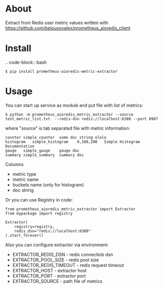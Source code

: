 About
=====

Extract from Redis user metric values written with https://github.com/belousovalex/prometheus_aioredis_client


Install
=======

.. code-block:: bash

    $ pip install prometheus-aioredis-metric-extractor


Usage
=====

You can start up service as module and put file with list of metrics:


    $ python -m prometheus_aioredis_metric_extractor --source test_metric_list.txt  --redis-dsn redis://localhost:6380 --port 8987

where "source" is tab separated file with metric information:


    counter simple_counter  some doc string ololo
    histogram   simple_histogram    0,100,200   Simple Histogram Documentation
    gauge   simple_gauge    gauge doc
    summary simple_summary  summary doc

Columns

- metric type
- metric name
- buckets name (only for histogram)
- doc string


Or you can use Registry in code:


    from prometheus_aioredis_metric_extractor import Extractor
    from mypackage import registry

    Extractor(
        registry=registry,
        redis_dsn="redis://localhost:6380"
    ).start_forever()

Also you can configure extractor via environment:

- EXTRACTOR_REDIS_DSN - redis connectiob dsn
- EXTRACTOR_POOL_SIZE - redis pool size
- EXTRACTOR_REDIS_TIMEOUT - redis request timeout
- EXTRACTOR_HOST - extractor host
- EXTRACTOR_PORT - extractor port
- EXTRACTOR_SOURCE - path file of metrics


